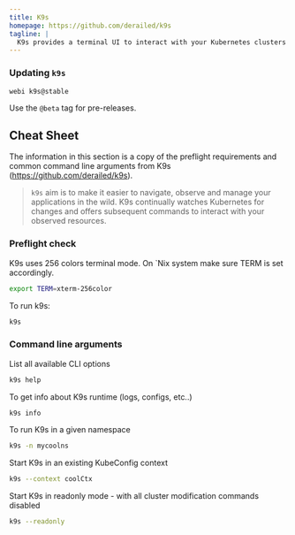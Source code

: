 ```yaml
---
title: K9s
homepage: https://github.com/derailed/k9s
tagline: |
  K9s provides a terminal UI to interact with your Kubernetes clusters
---
```


### Updating `k9s`

`webi k9s@stable`

Use the `@beta` tag for pre-releases.

## Cheat Sheet

The information in this section is a copy of the preflight requirements and common command line arguments from K9s (https://github.com/derailed/k9s).

> `k9s` aim is to make it easier to navigate, observe and manage your applications in the wild. K9s continually watches Kubernetes for changes and offers subsequent commands to interact with your observed resources.

### Preflight check

K9s uses 256 colors terminal mode. On `Nix system make sure TERM is set accordingly.

```bash
export TERM=xterm-256color
```

To run k9s:
```bash
k9s
```

### Command line arguments

List all available CLI options
```bash
k9s help
```

To get info about K9s runtime (logs, configs, etc..)
```bash
k9s info
```

To run K9s in a given namespace
```bash
k9s -n mycoolns
```

Start K9s in an existing KubeConfig context
```bash
k9s --context coolCtx
```

Start K9s in readonly mode - with all cluster modification commands disabled
```bash
k9s --readonly
```